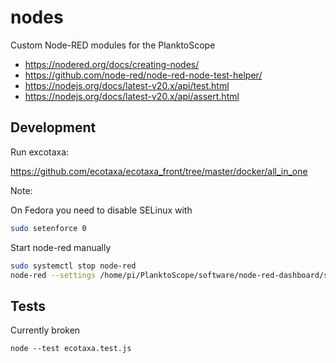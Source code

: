 # nodes

Custom Node-RED modules for the PlanktoScope

- https://nodered.org/docs/creating-nodes/
- https://github.com/node-red/node-red-node-test-helper/
- https://nodejs.org/docs/latest-v20.x/api/test.html
- https://nodejs.org/docs/latest-v20.x/api/assert.html

## Development

Run excotaxa:

https://github.com/ecotaxa/ecotaxa_front/tree/master/docker/all_in_one

Note:

On Fedora you need to disable SELinux with

```sh
sudo setenforce 0
```

Start node-red manually

```sh
sudo systemctl stop node-red
node-red --settings /home/pi/PlanktoScope/software/node-red-dashboard/settings.js
```

## Tests

Currently broken

```
node --test ecotaxa.test.js
```
